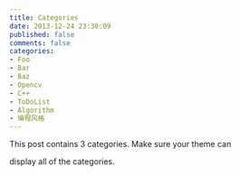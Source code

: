 ```yaml
---
title: Categories
date: 2013-12-24 23:30:09
published: false
comments: false
categories:
- Foo
- Bar
- Baz
- Opencv
- C++
- ToDoList
- Algorithm
- 编程风格
---
```


This post contains 3 categories. Make sure your theme can
<!--more-->

display all of the categories.
